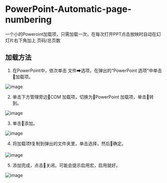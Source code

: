 # PowerPoint-Automatic-page-numbering
一个小的Poweroint加载项，只需加载一次，在每次打开PPT点击放映时自动在幻灯片右下角加上 页码/总页数

## 加载方法
1. 在PowerPoint中，依次单击 文件➡选项，在弹出的“PowerPoint 选项”中单击🔰加载项。

![image](https://user-images.githubusercontent.com/51102482/227157265-9c38df03-f80c-4d28-a900-42f7b00357dc.png)

2. 单击下方管理旁边🔰COM 加载项，切换为🔰PowerPoint 加载项，单击🔰转到。

![image](https://user-images.githubusercontent.com/51102482/227156711-ac9e66bf-e7c7-4a84-8ecf-fe3f422b85c1.png)

3. 单击🔰添加。

![image](https://user-images.githubusercontent.com/51102482/227156753-6ea591e5-854b-4bfd-ade8-730a0849ceda.png)

4. 将加载项❗复制到弹出的文件夹里，单击选择，然后🔰确定。

![image](https://user-images.githubusercontent.com/51102482/227156796-4516a680-d9ec-4380-ad71-89c57443838a.png)

5. 添加完成，点击🔰关闭。可能会提示启用宏，启用就好。

![image](https://user-images.githubusercontent.com/51102482/227156825-1f743c35-9bd9-440a-b2d1-9b9ad01e5f96.png)
